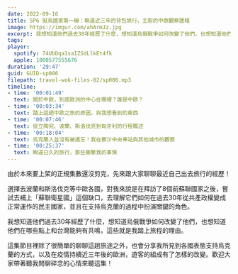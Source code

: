 ```yaml
---
date: 2022-09-16
title: SP6 挺烏國家第一線：睽違近三年的背包旅行，主廚的中歐觀察匯報
image: https://imgur.com/ahArmJz.jpg
excerpt: 我想知道他們過去30年經歷了什麼，想知道烏俄戰爭如何改變了他們，也想知道他們在哪些點上和台灣能夠有共鳴，這些就是我踏上旅程的理由。
tags:
player:
  spotify: 74UbDqa1saIZSdLlkEt4fk
  apple: 1000577555676
duration: '29:47'
guid: GUID-sp006
filepath: travel-wok-files-02/sp006.mp3
timeline:
- time: '00:01:49'
  text: 關於中歐，到底歐洲的中心在哪裡？誰是中歐？
- time: '00:03:34'
  text: 踏上這趟中歐之旅的原因，與我想看到的東西
- time: '00:07:46'
  text: 從立陶宛、波蘭、斯洛伐克到匈牙利的行程概述
- time: '00:18:04'
  text: 烏克蘭人並沒有被遺忘！我在華沙中央車站與其他城市的觀察
- time: '00:25:37'
  text: 睽違已久的旅行，那些衝擊我的事情
---
```

由於本來要上架的正規集數還沒剪完，先來跟大家聊聊最近自己出去旅行的經歷！

選擇去波蘭和斯洛伐克等中歐各國，對我來說是在拜訪了8個前蘇聯國家之後，嘗試去補上「蘇聯衛星國」這個缺口，去理解它們如何在過去30年從共產政權變成正常運作的民主國家，並且在支持烏克蘭的過程中扮演關鍵的角色。

我想知道他們過去30年經歷了什麼，想知道烏俄戰爭如何改變了他們，也想知道他們在哪些點上和台灣能夠有共鳴，這些就是我踏上旅程的理由。

這集節目裡除了很簡單的聊聊這趟旅途之外，也會分享我所見到各國表態支持烏克蘭的方式，以及在疫情持續近三年後的歐洲，遊客的組成有了怎樣的改變。歡迎大家帶著聽我閒聊碎念的心情來聽這集！